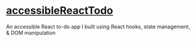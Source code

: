 # [accessibleReactTodo](https://accessiblereacttodo.netlify.app)
An accessible React to-do app I built using React hooks, state management, & DOM manipulation
